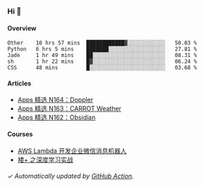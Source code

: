 ### Hi 👋

#### Overview

<!--START_SECTION:waka-->
```text
Other    10 hrs 57 mins  ████████████▓░░░░░░░░░░░░   50.03 % 
Python   6 hrs 5 mins    ███████░░░░░░░░░░░░░░░░░░   27.81 % 
Jade     1 hr 49 mins    ██░░░░░░░░░░░░░░░░░░░░░░░   08.31 % 
sh       1 hr 22 mins    █▓░░░░░░░░░░░░░░░░░░░░░░░   06.24 % 
CSS      48 mins         █░░░░░░░░░░░░░░░░░░░░░░░░   03.68 % 
```
<!--END_SECTION:waka-->

#### Articles

<!-- BLOG:START -->
- [Apps 精选 N164：Doppler](https://huhuhang.com/post/product-hunt/product-hunt-n164?ref=github)
- [Apps 精选 N163：CARROT Weather](https://huhuhang.com/post/product-hunt/product-hunt-n163?ref=github)
- [Apps 精选 N162：Obsidian](https://huhuhang.com/post/product-hunt/product-hunt-n162?ref=github)<!-- BLOG:END -->

#### Courses

<!-- SYL:START -->
- [AWS Lambda 开发企业微信消息机器人](https://lanqiao.cn/courses/2868)
- [楼+ 之深度学习实战](https://lanqiao.cn/courses/2617)
<!-- SYL:END -->

###### ✓ Automatically updated by [GitHub Action](https://github.com/huhuhang/huhuhang/actions).
